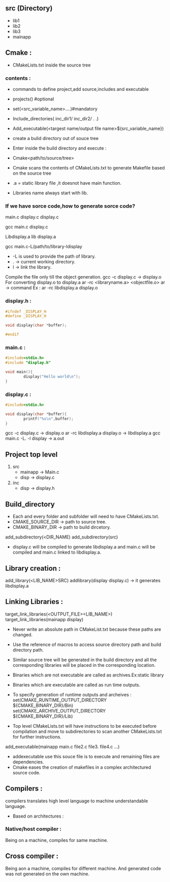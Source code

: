 


## src (Directory)  
- lib1
- lib2
- lib3
- mainapp

## Cmake :
- CMakeLists.txt inside the source tree
  
### contents :
- commands to define project,add source,includes and executable

- projects(<project name>) #optional
- set(<src_variable_name><src1><src2><src3>....)#mandatory
- Include_directories(
             inc_dir1/
             inc_dir2/
             .
             .)
- Add_executable(<targest name/output file name>${src_variable_name})
 
- create a bulid directory out of souce tree
- Enter inside the build directory and execute :
- Cmake<path/to/source/tree>
- Cmake scans the contents of CMakeLists.txt to generate Makefile based on the source tree
- .a = static library file ,it doesnot have main function.
- Libraries name always start with lib.

### If we have sorce code,how to generate sorce code?

main.c display.c display.c

gcc main.c display.c

Libdisplay.a lib display.a

gcc main.c-L/path/to/library-ldisplay

- -L is used to provide the path of library.
- . -> current working directory.
- l -> link the library.

Compile the file only till the object generation.
  gcc -c display.c  ->  display.o
For converting display.o to display.a
   ar -rc <libraryname.a> <objectfile.o>
   ar -> command
   Ex : ar -rc libdisplay.a display.o 

### display.h :
```c
#ifndef _DISPLAY_H
#define _DISPLAY_H

void display(char *buffer);

#endif
```
### main.c :
```c
#include<stdio.h>
#include "display.h"

void main(){
        display("Hello world\n");
}
```
### display.c :
```c
#include<stdio.h>

void display(char *buffer){
        printf("%s\n",buffer);
}
```
gcc -c display.c  -> display.o
ar -rc libdisplay.a display.o  -> libdisplay.a
gcc main.c -L. -l display  -> a.out

## Project top level 
1. src
     - mainapp -> Main.c
     - disp  -> display.c
2. inc
     - disp  -> display.h
  
## Build_directory
  
- Each and every folder and subfolder will need to have CMakeLists.txt.
- CMAKE_SOURCE_DIR  -> path to source tree.
- CMAKE_BINARY_DIR  -> path to build dircetory.

add_subdirectory(<DIR_NAME)
add_subdirectory(src)

- display.c will be compiled to generate libdisplay.a and main.c will be compiled and main.c linked to libdisplay.a.

## Library creation :
add_library(<LIB_NAME>SRC)
addlibrary(display display.c)    -> it generates libdisplay.a

## Linking Libraries :
target_link_libraries(<OUTPUT_FILE><LIB_NAME>) 
target_link_libraries(mainapp display)

- Never write an absolute path in CMakeList.txt because these paths are changed.
- Use the reference of macros to access source directory path and build directory path.
- Similar source tree will be generated in the build directory and all the corresponding libraries will be placed in the corresponding location.
- Binaries which are not executable are called as archives.Ex:static library
- Binaries which are executable are called as run time outputs.

- To specify generation of runtime outputs and archeives :
set(CMAKE_RUNTIME_OUTPUT_DIRECTORY ${CMAKE_BINARY_DIR}/Bin)
set(CMAKE_ARCHIVE_OUTPUT_DIRECTORY ${CMAKE_BINARY_DIR}/Lib)

- Top level CMakeLists.txt will have instructions to be executed before compilation and move to subdirectories to scan another CMakeLists.txt for further instructions.

add_executable(mainapp main.c file2.c file3. file4.c ...)
- addexecutable use this souce file is to  execute and remaining files are dependencies.
- Cmake eases the creation of makefiles in a complex architectured source code.


## Compilers :
compilers translates high level language to machine understandable language.

- Based on architectures :

### Native/host compiler :
Being on a machine, compiles for same machine.

## Cross compiler :
Being aon a machine, compiles for different machine.
And generated code was not generated on the own machine.

